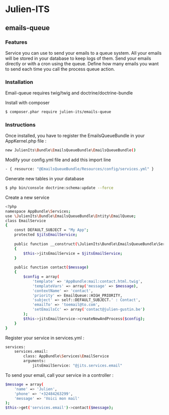 # Julien-ITS 

## emails-queue

### Features

Service you can use to send your emails to a queue system. All your emails will be stored in your database to keep logs of them. 
Send your emails directly or with a cron using the queue. 
Define how many emails you want to send each time you call the process queue action.

### Installation

Email-queue requires twig/twig and doctrine/doctrine-bundle

Install with composer

```sh
$ composer.phar require julien-its/emails-queue
```

### Instructions

Once installed, you have to register the EmailsQueueBundle in your AppKernel.php file :

```sh
new JulienIts\Bundle\EmailsQueueBundle\EmailsQueueBundle()
```

Modify your config.yml file and add this import line

```sh
- { resource: "@EmailsQueueBundle/Resources/config/services.yml" }
```

Generate new tables in your database

```sh
$ php bin/console doctrine:schema:update --force
```

Create a new service 

```sh
<?php
namespace AppBundle\Services;
use \JulienIts\Bundle\EmailsQueueBundle\Entity\EmailQueue;
class EmailService
{
	const DEFAULT_SUBJECT = "My App";
    protected $jitsEmailService;
    
    public function __construct(\JulienIts\Bundle\EmailsQueueBundle\Services\EmailService $jitsEmailService)
    {
        $this->jitsEmailService = $jitsEmailService;
    }
	
	public function contact($message)
	{
        $config = array(
            'template' => 'AppBundle:mail:contact.html.twig',
            'templateVars' => array('message' => $message),
            'contextName' => 'contact',
            'priority' => EmailQueue::HIGH_PRIORITY,
            'subject' => self::DEFAULT_SUBJECT.' : Contact',
            'emailTo' => 'toemail@to.com',
            'setEmailsCc' => array('contact@julien-gustin.be')
        );
		$this->jitsEmailService->createNewAndProcess($config);
	}
}
```

Register your service in services.yml :

```sh
services:
    services.email:
        class: AppBundle\Services\EmailService
        arguments:
            jitsEmailService: "@jits.services.email"
```

To send your email, call your service in a controller :

```sh
$message = array(
    'name' => 'Julien',
    'phone' => '+32484263299',
    'message' => 'Voici mon mail'
);
$this->get('services.email')->contact($message);
```
